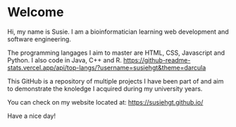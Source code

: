 # Welcome

Hi, my name is Susie. I am a bioinformatician learning web development and software engineering.


The programming langages I aim to master are HTML, CSS, Javascript and Python. 
I also code in Java, C++ and R. 
https://github-readme-stats.vercel.app/api/top-langs/?username=susiehgt&theme=darcula

This GitHub is a repository of multiple projects I have been part of and aim to demonstrate 
the knoledge I acquired during my university years. 

You can check on my website located at: https://susiehgt.github.io/

Have a nice day!

<!---
susiehgt/susiehgt is a ✨ special ✨ repository because its `README.md` (this file) appears on your GitHub profile.
You can click the Preview link to take a look at your changes.
--->
